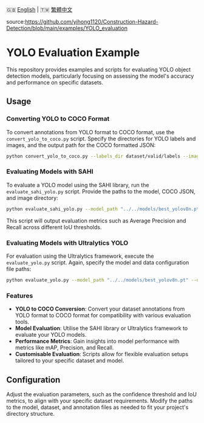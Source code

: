🇬🇧 [English](./README.md) | 🇹🇼 [繁體中文](./README-zh.md)

source:https://github.com/yihong1120/Construction-Hazard-Detection/blob/main/examples/YOLO_evaluation

# YOLO Evaluation Example

This repository provides examples and scripts for evaluating YOLO object detection models, particularly focusing on assessing the model's accuracy and performance on specific datasets.

## Usage

### Converting YOLO to COCO Format

To convert annotations from YOLO format to COCO format, use the `convert_yolo_to_coco.py` script. Specify the directories for YOLO labels and images, and the output path for the COCO formatted JSON:

```bash
python convert_yolo_to_coco.py --labels_dir dataset/valid/labels --images_dir dataset/valid/images --output dataset/coco_annotations.json
```

### Evaluating Models with SAHI

To evaluate a YOLO model using the SAHI library, run the `evaluate_sahi_yolo.py` script. Provide the paths to the model, COCO JSON, and image directory:

```bash
python evaluate_sahi_yolo.py --model_path "../../models/best_yolov8n.pt" --coco_json "dataset/coco_annotations.json" --image_dir "dataset/valid/images"
```

This script will output evaluation metrics such as Average Precision and Recall across different IoU thresholds.

### Evaluating Models with Ultralytics YOLO

For evaluation using the Ultralytics framework, execute the `evaluate_yolo.py` script. Again, specify the model and data configuration file paths:

```bash
python evaluate_yolo.py --model_path "../../models/best_yolov8n.pt" --data_path "dataset/data.yaml"
```

### Features

- **YOLO to COCO Conversion**: Convert your dataset annotations from YOLO format to COCO format for compatibility with various evaluation tools.
- **Model Evaluation**: Utilise the SAHI library or Ultralytics framework to evaluate your YOLO models.
- **Performance Metrics**: Gain insights into model performance with metrics like mAP, Precision, and Recall.
- **Customisable Evaluation**: Scripts allow for flexible evaluation setups tailored to your specific dataset and model.

## Configuration

Adjust the evaluation parameters, such as the confidence threshold and IoU metrics, to align with your specific dataset requirements. Modify the paths to the model, dataset, and annotation files as needed to fit your project's directory structure.
